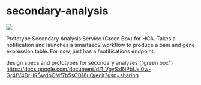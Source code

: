 # secondary-analysis

[![](https://img.shields.io/badge/slack-%23secondary--analysis-5BBC66.svg)](https://humancellatlas.slack.com/messages/secondary-analysis/)

Prototype Secondary Analysis Service (Green Box) for HCA. Takes a notification and launches a smartseq2 workflow to produce a bam and gene expression table. For now, just has a /notifications endpoint.

design specs and prototypes for secondary analyses ("green box")
https://docs.google.com/document/d/1_VgySxINPbUsI0w-Gr4fV4DrHRSwdbCMf7b5sCB18uQ/edit?usp=sharing
